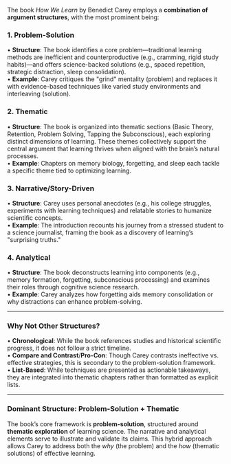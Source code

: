 The book *How We Learn* by Benedict Carey employs a **combination of argument structures**, with the most prominent being:

### 1. **Problem-Solution**  
• **Structure**: The book identifies a core problem—traditional learning methods are inefficient and counterproductive (e.g., cramming, rigid study habits)—and offers science-backed solutions (e.g., spaced repetition, strategic distraction, sleep consolidation).  
• **Example**: Carey critiques the "grind" mentality (problem) and replaces it with evidence-based techniques like varied study environments and interleaving (solution).

### 2. **Thematic**  
• **Structure**: The book is organized into thematic sections (Basic Theory, Retention, Problem Solving, Tapping the Subconscious), each exploring distinct dimensions of learning. These themes collectively support the central argument that learning thrives when aligned with the brain’s natural processes.  
• **Example**: Chapters on memory biology, forgetting, and sleep each tackle a specific theme tied to optimizing learning.

### 3. **Narrative/Story-Driven**  
• **Structure**: Carey uses personal anecdotes (e.g., his college struggles, experiments with learning techniques) and relatable stories to humanize scientific concepts.  
• **Example**: The introduction recounts his journey from a stressed student to a science journalist, framing the book as a discovery of learning’s "surprising truths."

### 4. **Analytical**  
• **Structure**: The book deconstructs learning into components (e.g., memory formation, forgetting, subconscious processing) and examines their roles through cognitive science research.  
• **Example**: Carey analyzes how forgetting aids memory consolidation or why distractions can enhance problem-solving.

---

### Why Not Other Structures?  
• **Chronological**: While the book references studies and historical scientific progress, it does not follow a strict timeline.  
• **Compare and Contrast**/**Pro-Con**: Though Carey contrasts ineffective vs. effective strategies, this is secondary to the problem-solution framework.  
• **List-Based**: While techniques are presented as actionable takeaways, they are integrated into thematic chapters rather than formatted as explicit lists.

---

### Dominant Structure: **Problem-Solution + Thematic**  
The book’s core framework is **problem-solution**, structured around **thematic exploration** of learning science. The narrative and analytical elements serve to illustrate and validate its claims. This hybrid approach allows Carey to address both the *why* (the problem) and the *how* (thematic solutions) of effective learning.